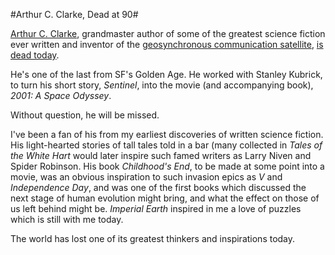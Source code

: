 #Arthur C. Clarke, Dead at 90#

[Arthur C. Clarke](http://en.wikipedia.org/wiki/Arthur_C._Clarke), grandmaster author of some of the greatest science fiction ever written and inventor of the [geosynchronous communication satellite](http://en.wikipedia.org/wiki/Geosynchronous_orbit), [is dead today](http://www.latimes.com/news/local/la-me-clarke19mar19,0,393161.story).

He's one of the last from SF's Golden Age. He worked with Stanley Kubrick, to turn his short story, *Sentinel*, into the movie (and accompanying book), *2001: A Space Odyssey*.

Without question, he will be missed.

I've been a fan of his from my earliest discoveries of written science fiction. His light-hearted stories of tall tales told in a bar (many collected in *Tales of the White Hart* would later inspire such famed writers as Larry Niven and Spider Robinson. His book *Childhood's End*, to be made at some point into a movie, was an obvious inspiration to such invasion epics as *V* and *Independence Day*, and was one of the first books which discussed the next stage of human evolution might bring, and what the effect on those of us left behind might be. *Imperial Earth* inspired in me a love of puzzles which is still with me today.

The world has lost one of its greatest thinkers and inspirations today.

